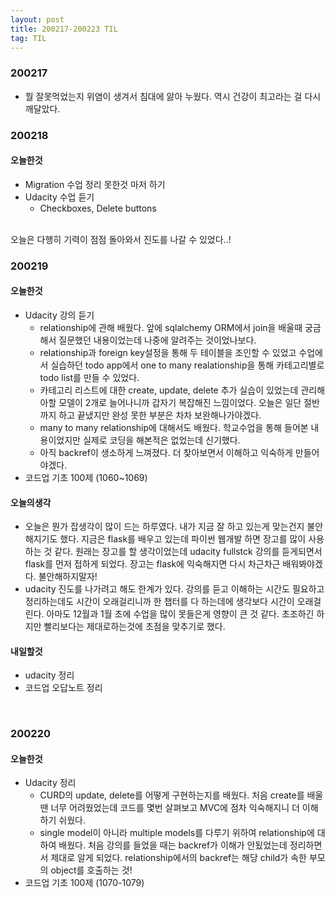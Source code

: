 ```yaml
---
layout: post
title: 200217-200223 TIL
tag: TIL
---
```


### 200217
- 뭘 잘못먹었는지 위염이 생겨서 침대에 앓아 누웠다. 역시 건강이 최고라는 걸 다시 깨달았다.

### 200218
#### 오늘한것
- Migration 수업 정리 못한것 마저 하기
- Udacity 수업 듣기
  - Checkboxes, Delete buttons
<br>
오늘은 다행히 기력이 점점 돌아와서 진도를 나갈 수 있었다..!

### 200219
#### 오늘한것
- Udacity 강의 듣기
  - relationship에 관해 배웠다. 앞에 sqlalchemy ORM에서 join을 배울때 궁금해서 질문했던 내용이었는데 나중에 알려주는 것이었나보다.
  - relationship과 foreign key설정을 통해 두 테이블을 조인할 수 있었고 수업에서 실습하던 todo app에서 one to many realationship을 통해 카테고리별로 todo list를 만들 수 있었다.
  - 카테고리 리스트에 대한 create, update, delete 추가 실습이 있었는데 관리해아할 모델이 2개로 늘어나니까 갑자기 복잡해진 느낌이었다. 오늘은 일단 절반까지 하고 끝냈지만 완성 못한 부분은 차차 보완해나가야겠다.
  - many to many relationship에 대해서도 배웠다. 학교수업을 통해 들어본 내용이었지만 실제로 코딩을 해본적은 없었는데 신기했다. 
  - 아직 backref이 생소하게 느껴졌다. 더 찾아보면서 이해하고 익숙하게 만들어야겠다.
- 코드업 기초 100제 (1060~1069)

  
#### 오늘의생각
- 오늘은 뭔가 잡생각이 많이 드는 하루였다. 내가 지금 잘 하고 있는게 맞는건지 불안해지기도 했다. 지금은 flask를 배우고 있는데 파이썬 웹개발 하면 장고를 많이 사용하는 것 같다. 원래는 장고를 할 생각이었는데 udacity fullstck 강의를 듣게되면서 flask를 먼저 접하게 되었다. 장고는 flask에 익숙해지면 다시 차근차근 배워봐야겠다. 불안해하지말자!
- udacity 진도를 나가려고 해도 한계가 있다. 강의를 듣고 이해하는 시간도 필요하고 정리하는데도 시간이 오래걸리니까 한 챕터를 다 하는데에 생각보다 시간이 오래걸린다. 아마도 12월과 1월 초에 수업을 많이 못들은게 영향이 큰 것 같다. 초조하긴 하지만 빨리보다는 제대로하는것에 초점을 맞추기로 했다.

#### 내일할것
- udacity 정리
- 코드업 오답노트 정리

<br>

### 200220
#### 오늘한것
- Udacity 정리
  - CURD의 update, delete를 어떻게 구현하는지를 배웠다. 처음 create를 배울땐 너무 어려웠었는데 코드를 몇번 살펴보고 MVC에 점차 익숙해지니 더 이해하기 쉬웠다. 
  - single model이 아니라 multiple models를 다루기 위하여 relationship에 대하여 배웠다. 처음 강의를 들었을 때는 backref가 이해가 안됬었는데 정리하면서 제대로 알게 되었다. relationship에서의 backref는 해당 child가 속한 부모의 object를 호출하는 것!
- 코드업 기초 100제 (1070-1079)

